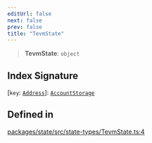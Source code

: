 ```yaml
---
editUrl: false
next: false
prev: false
title: "TevmState"
---
```


> **TevmState**: `object`

## Index Signature

 \[`key`: [`Address`](/reference/tevm/utils/type-aliases/address/)\]: [`AccountStorage`](/reference/tevm/state/interfaces/accountstorage/)

## Defined in

[packages/state/src/state-types/TevmState.ts:4](https://github.com/evmts/tevm-monorepo/blob/main/packages/state/src/state-types/TevmState.ts#L4)
